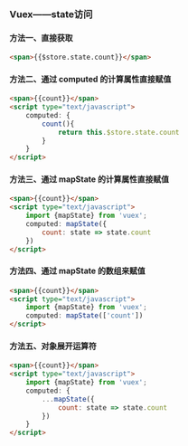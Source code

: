 ### Vuex——state访问
#### 方法一、直接获取
```html
<span>{{$store.state.count}}</span>
```

#### 方法二、通过 computed 的计算属性直接赋值
```html
<span>{{count}}</span>
<script type="text/javascript">
    computed: {
        count(){
            return this.$store.state.count
        }
    } 
</script>
```

#### 方法三、通过 mapState 的计算属性直接赋值
```html
<span>{{count}}</span>
<script type="text/javascript">
    import {mapState} from 'vuex';
    computed: mapState({
        count: state => state.count
    })
</script>
```

#### 方法四、通过 mapState 的数组来赋值
```html
<span>{{count}}</span>
<script type="text/javascript">
    import {mapState} from 'vuex';
    computed: mapState(['count'])
</script>
```

#### 方法五、对象展开运算符
```html
<span>{{count}}</span>
<script type="text/javascript">
    import {mapState} from 'vuex';
    computed: {
        ...mapState({
            count: state => state.count
        })
    }
</script>
```